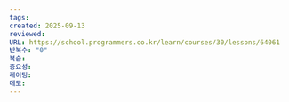 ```yaml
---
tags:
created: 2025-09-13
reviewed:
URL: https://school.programmers.co.kr/learn/courses/30/lessons/64061
반복수: "0"
복습:
중요성:
레이팅:
메모:
---
```

